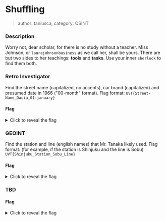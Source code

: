 # Shuffling
> author: taniusca, category: OSINT

### Description
Worry not, dear scholar, for there is no study without a teacher. Miss Johnson, or `laurajohnsonbusiness` as we call her, shall be yours.
There are but two sides to her teachings: **tools** and **tasks**. Use your inner `sherlock` to find them both.

### Retro Investigator
Find the street name (capitalized, no accents), car brand (capitalized) and presumed date in 1966 ("00-month" format).
Flag format: `UVT{Street-Name_Dacia_01-january}`
#### Flag
<details>
  <summary>Click to reveal the flag</summary>
  UVT{Champs-Elysees_Renault_27-april}
</details>

### GEOINT
Find the station and line (english names) that Mr. Tanaka likely used.
Flag format: (for example, if the station is Shinjuku and the line is Sobu) `UVT{Shinjuku_Station_Sobu_Line}`
#### Flag
<details>
  <summary>Click to reveal the flag</summary>
  UVT{Shimo-takaido_Station_Keio_Line}
</details>

### TBD
#### Flag
<details>
  <summary>Click to reveal the flag</summary>
  UVT{}
</details>

